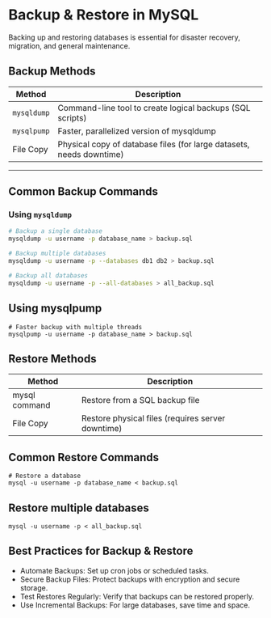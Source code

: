 # Backup & Restore in MySQL

Backing up and restoring databases is essential for disaster recovery, migration, and general maintenance.

## Backup Methods

| Method | Description |
|--------|-------------|
| `mysqldump` | Command-line tool to create logical backups (SQL scripts) |
| `mysqlpump` | Faster, parallelized version of mysqldump |
| File Copy | Physical copy of database files (for large datasets, needs downtime) |

---

## Common Backup Commands

### Using `mysqldump`
```bash
# Backup a single database
mysqldump -u username -p database_name > backup.sql

# Backup multiple databases
mysqldump -u username -p --databases db1 db2 > backup.sql

# Backup all databases
mysqldump -u username -p --all-databases > all_backup.sql
```

## Using mysqlpump
```
# Faster backup with multiple threads
mysqlpump -u username -p database_name > backup.sql
```

## Restore Methods

| Method |	Description |
| ------ | ------------- |
| mysql command |	Restore from a SQL backup file |
| File Copy |	Restore physical files (requires server downtime) |

## Common Restore Commands
```
# Restore a database
mysql -u username -p database_name < backup.sql
```

## Restore multiple databases
```
mysql -u username -p < all_backup.sql
```

## Best Practices for Backup & Restore

- Automate Backups: Set up cron jobs or scheduled tasks.
- Secure Backup Files: Protect backups with encryption and secure storage.
- Test Restores Regularly: Verify that backups can be restored properly.
- Use Incremental Backups: For large databases, save time and space.

